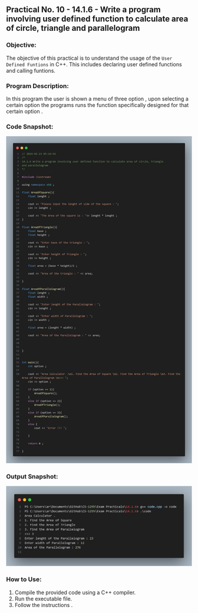 ## Practical No. 10 - 14.1.6 - Write a program involving user defined function to calculate area of circle, triangle and parallelogram

### Objective:
The objective of this practical is to understand the usage of the `User Defined Funtions` in C++.
This includes declaring user defined functions and calling funtions.

### Program Description:
In this program the user is shown a menu of three option , upon selecting a certain option the programs runs the function specifically designed for that certain option . 
### Code Snapshot:
![Code Snapshot](code-snap.png)

### Output Snapshot:
![Output Snapshot](output-snap.png)

### How to Use:
1. Compile the provided code using a C++ compiler.
2. Run the executable file.
3. Follow the instructions .